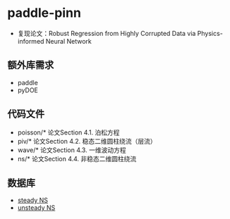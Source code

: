 # paddle-pinn
 
- 复现论文：Robust Regression from Highly Corrupted Data via Physics-informed Neural Network

## 额外库需求
- paddle
- pyDOE

## 代码文件

- poisson/* 论文Section 4.1. 泊松方程
- piv/* 论文Section 4.2. 稳态二维圆柱绕流（层流）
- wave/* 论文Section 4.3. 一维波动方程
- ns/* 论文Section 4.4. 非稳态二维圆柱绕流

## 数据库
- [steady NS](https://github.com/dsqzhou/paddle-pinn/blob/main/piv/FluentSol.mat)
- [unsteady NS](https://github.com/dsqzhou/paddle-pinn/blob/main/ns/cylinder_nektar_wake.mat)

